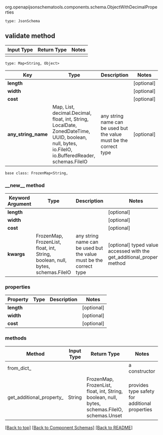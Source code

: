 org.openapijsonschematools.components.schema.ObjectWithDecimalProperties
```
type: JsonSchema
```

## validate method
Input Type | Return Type | Notes
------------ | ------------- | -------------
 |  |

```
type: Map<String, Object>
```
Key | Type |  Description | Notes
------------ | ------------- | ------------- | -------------
**length** |  |  | [optional]
**width** |  |  | [optional]
**cost** |  |  | [optional]
**any_string_name** | Map, List, decimal.Decimal, float, int, String, LocalDate, ZonedDateTime, UUID, boolean, null, bytes, io.FileIO, io.BufferedReader, schemas.FileIO | any string name can be used but the value must be the correct type | [optional]

```
base class: FrozenMap<String, 
```
### &lowbar;&lowbar;new&lowbar;&lowbar; method
Keyword Argument | Type | Description | Notes
---------------- | ---- | ----------- | -----
**length** |  |  | [optional]
**width** |  |  | [optional]
**cost** |  |  | [optional]
**kwargs** | FrozenMap, FrozenList, float, int, String, boolean, null, bytes, schemas.FileIO | any string name can be used but the value must be the correct type | [optional] typed value is accessed with the get_additional_property_ method

### properties
Property | Type | Description | Notes
-------- | ---- | ----------- | -----
**length** |  |  | [optional]
**width** |  |  | [optional]
**cost** |  |  | [optional]

### methods
Method | Input Type | Return Type | Notes
------ | ---------- | ----------- | ------
from_dict_ |  |  | a constructor
get_additional_property_ | String | FrozenMap, FrozenList, float, int, String, boolean, null, bytes, schemas.FileIO, schemas.Unset | provides type safety for additional properties

[[Back to top]](#top) [[Back to Component Schemas]](../../../README.md#Component-Schemas) [[Back to README]](../../../README.md)
